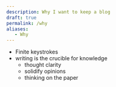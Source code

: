 ```yaml
---
description: Why I want to keep a blog
draft: true
permalink: /why
aliases:
   - Why
---
```


- Finite keystrokes
- writing is the crucible for knowledge
    - thought clarity
    - solidify opinions
    - thinking on the paper


